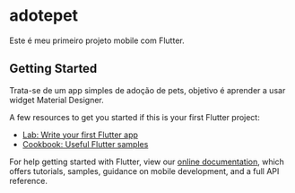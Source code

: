 # adotepet

Este é meu primeiro projeto mobile com Flutter.

## Getting Started

Trata-se de um app simples de adoção de pets, objetivo é aprender a usar widget Material Designer.

A few resources to get you started if this is your first Flutter project:

- [Lab: Write your first Flutter app](https://flutter.dev/docs/get-started/codelab)
- [Cookbook: Useful Flutter samples](https://flutter.dev/docs/cookbook)

For help getting started with Flutter, view our
[online documentation](https://flutter.dev/docs), which offers tutorials,
samples, guidance on mobile development, and a full API reference.
